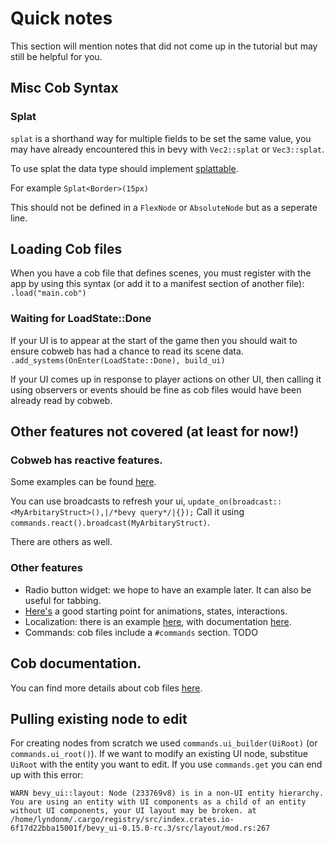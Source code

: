 # Quick notes

This section will mention notes that did not come up in the tutorial but may still be helpful for you.

## Misc Cob Syntax

### Splat

`splat` is a shorthand way for multiple fields to be set the same value, you may have already encountered this in bevy with `Vec2::splat` or `Vec3::splat`.

To use splat the data type should implement [splattable](https://docs.rs/bevy_cobweb_ui/latest/bevy_cobweb_ui/loading/trait.Splattable.html#associatedtype.Splat).

For example
`Splat<Border>(15px)`


This should not be defined in a `FlexNode` or `AbsoluteNode` but as a seperate line.

## Loading Cob files

When you have a cob file that defines scenes, you must register with the app by using this syntax (or add it to a manifest section of another file):
`.load("main.cob")`

### Waiting for LoadState::Done

If your UI is to appear at the start of the game then you should wait to ensure cobweb has had a chance to read its scene data.
`.add_systems(OnEnter(LoadState::Done), build_ui)`

If your UI comes up in response to player actions on other UI, then calling it using observers or events should be fine as cob files would have been already read by cobweb.

## Other features not covered (at least for now!)

### Cobweb has reactive features.
Some examples can be found [here](https://github.com/UkoeHB/bevy_cobweb_ui/tree/main/examples).

You can use broadcasts to refresh your ui, `update_on(broadcast::<MyArbitaryStruct>(),|/*bevy query*/|{});`
Call it using `commands.react().broadcast(MyArbitaryStruct)`.

There are others as well.

### Other features
- Radio button widget: we hope to have an example later. It can also be useful for tabbing.
- [Here's](https://docs.rs/bevy_cobweb_ui/latest/bevy_cobweb_ui/sickle_ext/index.html) a good starting point for animations, states, interactions.
- Localization: there is an example [here](https://github.com/UkoeHB/bevy_cobweb_ui/tree/main/examples/localization), with documentation [here](https://docs.rs/bevy_cobweb_ui/latest/bevy_cobweb_ui/localization/index.html).
- Commands: cob files include a `#commands` section. TODO


## Cob documentation.
You can find more details about cob files [here](https://docs.rs/bevy_cobweb_ui/latest/bevy_cobweb_ui/loading/index.html).

## Pulling existing node to edit
For creating nodes from scratch we used `commands.ui_builder(UiRoot)` (or `commands.ui_root()`). If we want to modify an existing UI node, substitue `UiRoot` with the entity you want to edit. If you use `commands.get` you can end up with this error:

`WARN bevy_ui::layout: Node (233769v8) is in a non-UI entity hierarchy. You are using an entity with UI components as a child of an entity without UI components, your UI layout may be broken.
    at /home/lyndonm/.cargo/registry/src/index.crates.io-6f17d22bba15001f/bevy_ui-0.15.0-rc.3/src/layout/mod.rs:267`
